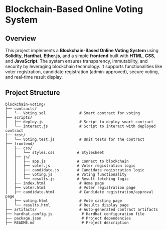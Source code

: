 # Blockchain-Based Online Voting System

## Overview
This project implements a **Blockchain-Based Online Voting System** using **Solidity**, **Hardhat**, **Ether.js**, and a simple **frontend** built with **HTML**, **CSS**, and **JavaScript**. The system ensures transparency, immutability, and security by leveraging blockchain technology. It supports functionalities like voter registration, candidate registration (admin-approved), secure voting, and real-time result display.

## Project Structure

```
blockchain-voting/
├── contracts/
│   └── Voting.sol               # Smart contract for voting
├── scripts/
│   ├── deploy.js                # Script to deploy smart contract
│   └── interact.js              # Script to interact with deployed contract
├── test/
│   └── Voting.test.js           # Unit tests for the contract
├── frontend/
│   ├── css/
│   │   └── styles.css          # Stylesheet
│   ├── js/
│   │   ├── app.js              # Connect to blockchain
│   │   ├── voter.js            # Voter registration logic
│   │   ├── candidate.js        # Candidate registration logic
│   │   ├── voting.js           # Voting functionality
│   │   └── results.js          # Result fetching logic
│   ├── index.html               # Home page
│   ├── voter.html               # Voter registration page
│   ├── candidate.html           # Candidate registration/approval page
│   ├── voting.html              # Vote casting page
│   └── results.html             # Results display page
├── artifacts/                   # Auto-generated contract artifacts
├── hardhat.config.js             # Hardhat configuration file
├── package.json                  # Project dependencies
├── README.md                     # Project description
```

